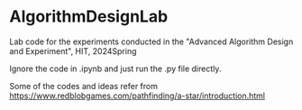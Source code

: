 # AlgorithmDesignLab
Lab code for the experiments conducted in the "Advanced Algorithm Design and Experiment", HIT, 2024Spring

Ignore the code in .ipynb and just run the .py file directly.

Some of the codes and ideas refer from https://www.redblobgames.com/pathfinding/a-star/introduction.html
